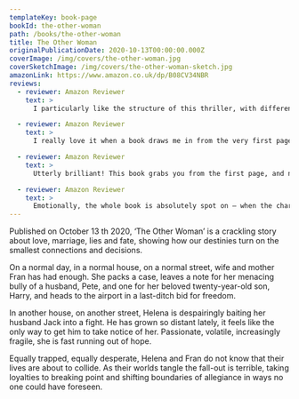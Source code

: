 ```yaml
---
templateKey: book-page
bookId: the-other-woman
path: /books/the-other-woman
title: The Other Woman
originalPublicationDate: 2020-10-13T00:00:00.000Z
coverImage: /img/covers/the-other-woman.jpg
coverSketchImage: /img/covers/the-other-woman-sketch.jpg
amazonLink: https://www.amazon.co.uk/dp/B08CV34NBR
reviews:
  - reviewer: Amazon Reviewer
    text: >
      I particularly like the structure of this thriller, with different sections which give you the perspective of different women. You realise that they are partly giving you different sides of the same tale and that each woman makes assumptions which may not be right...

  - reviewer: Amazon Reviewer
    text: >
      I really love it when a book draws me in from the very first page...

  - reviewer: Amazon Reviewer
    text: >
      Utterly brilliant! This book grabs you from the first page, and never lets you go. I absolutely loved it. At times I found myself holding my breath, it was so tense and so well written. Fran and Helena are both &#39;other women&#39;…. you get totally invested in both sides of the story. So cleverly done. I felt so involved in this story and found myself thinking about it a lot during the day. A fantastic read. Gripping, moving, characters you care about. Highly recommend.

  - reviewer: Amazon Reviewer
    text: >
      Emotionally, the whole book is absolutely spot on – when the characters hurt, you hurt too – and it very much puts you through the wringer at times. But there are moments of joy, and ultimately, it’s hopeful and uplifting – but my goodness, it’s quite a journey getting to that point. I’m a big fan of relationship-based drama, and this is one of the best I’ve read in a while. A definite recommendation from me.
---
```


Published on October 13 th 2020, ‘The Other Woman’ is a crackling story about love, marriage, lies and fate, showing how our destinies turn on the smallest connections and decisions.

On a normal day, in a normal house, on a normal street, wife and mother Fran has had enough. She packs a case, leaves a note for her menacing bully of a husband, Pete, and one for her beloved twenty-year-old son, Harry, and heads to the airport in a last-ditch bid for freedom.

In another house, on another street, Helena is despairingly baiting her husband Jack into a fight. He has grown so distant lately, it feels like the only way to get him to take notice of her. Passionate, volatile, increasingly fragile, she is fast running out of hope.

Equally trapped, equally desperate, Helena and Fran do not know that their lives are about to collide. As their worlds tangle the fall-out is terrible, taking loyalties to breaking point and shifting boundaries of allegiance in ways no one could have foreseen.
